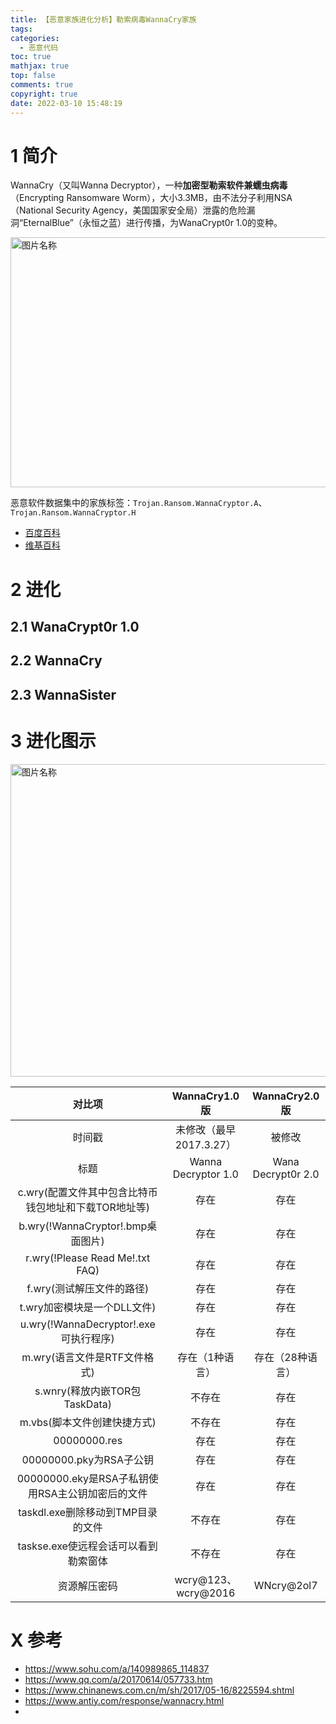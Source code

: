 ```yaml
---
title: 【恶意家族进化分析】勒索病毒WannaCry家族
tags:
categories:
  - 恶意代码
toc: true
mathjax: true
top: false
comments: true
copyright: true
date: 2022-03-10 15:48:19
---
```


# 1 简介

WannaCry（又叫Wanna Decryptor），一种**加密型勒索软件兼蠕虫病毒**（Encrypting Ransomware Worm），大小3.3MB，由不法分子利用NSA（National Security Agency，美国国家安全局）泄露的危险漏洞“EternalBlue”（永恒之蓝）进行传播，为WanaCrypt0r 1.0的变种。

<img src="https://s2.loli.net/2022/03/10/8HeVcJj9ELopBkn.png" width = "600" height = "400" alt="图片名称" align=center id=106 />

恶意软件数据集中的家族标签：`Trojan.Ransom.WannaCryptor.A`、`Trojan.Ransom.WannaCryptor.H`

* [百度百科]()
* [维基百科](https://zh.wikipedia.org/wiki/WannaCry#cite_note-trendmicro-12)

# 2 进化

## 2.1 WanaCrypt0r 1.0



## 2.2 WannaCry



## 2.3 WannaSister



# 3 进化图示

<img src="https://s2.loli.net/2022/03/10/takqNpIlwMs82VT.png" width = "800" height = "500" alt="图片名称" align=center id=107 />

|                        对比项                        |      WannaCry1.0版      |   WannaCry2.0版    |
| :--------------------------------------------------: | :---------------------: | :----------------: |
|                        时间戳                        | 未修改（最早2017.3.27） |       被修改       |
|                         标题                         |   Wanna Decryptor 1.0   | Wana Decrypt0r 2.0 |
| c.wry(配置文件其中包含比特币钱包地址和下载TOR地址等) |          存在           |        存在        |
|          b.wry(!WannaCryptor!.bmp桌面图片)           |          存在           |        存在        |
|           r.wry(!Please Read Me!.txt FAQ)            |          存在           |        存在        |
|              f.wry(测试解压文件的路径)               |          存在           |        存在        |
|             t.wry加密模块是一个DLL文件)              |          存在           |        存在        |
|        u.wry(!WannaDecryptor!.exe可执行程序)         |          存在           |        存在        |
|             m.wry(语言文件是RTF文件格式)             |     存在（1种语言）     |  存在（28种语言）  |
|            s.wnry(释放内嵌TOR包TaskData)             |         不存在          |        存在        |
|             m.vbs(脚本文件创建快捷方式)              |         不存在          |        存在        |
|                     00000000.res                     |          存在           |        存在        |
|               00000000.pky为RSA子公钥                |          存在           |        存在        |
|   00000000.eky是RSA子私钥使用RSA主公钥加密后的文件   |          存在           |        存在        |
|          taskdl.exe删除移动到TMP目录的文件           |         不存在          |        存在        |
|         taskse.exe使远程会话可以看到勒索窗体         |         不存在          |        存在        |
|                     资源解压密码                     |   wcry@123、wcry@2016   |     WNcry@2ol7     |



# X 参考

* https://www.sohu.com/a/140989865_114837
* https://www.qq.com/a/20170614/057733.htm
* https://www.chinanews.com.cn/m/sh/2017/05-16/8225594.shtml
* https://www.antiy.com/response/wannacry.html
* 
